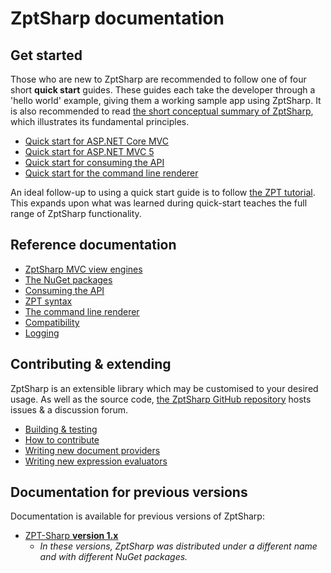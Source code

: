 # ZptSharp documentation

## Get started

Those who are new to ZptSharp are recommended to follow one of four short **quick start** guides.
These guides each take the developer through a 'hello world' example, giving them a working sample app using ZptSharp.
It is also recommended to read [the short conceptual summary of ZptSharp], which illustrates its fundamental principles.

* [Quick start for ASP.NET Core MVC]
* [Quick start for ASP.NET MVC 5]
* [Quick start for consuming the API]
* [Quick start for the command line renderer]

An ideal follow-up to using a quick start guide is to follow [the ZPT tutorial]. This expands upon what was learned during quick-start teaches the full range of ZptSharp functionality.

[the short conceptual summary of ZptSharp]: WhatIsZptSharp.md
[Quick start for ASP.NET MVC 5]: QuickStart/Mvc5.md
[Quick start for ASP.NET Core MVC]: QuickStart/MvcCore.md
[Quick start for the command line renderer]: QuickStart/CliApp.md
[Quick start for consuming the API]: QuickStart/ConsumingTheApi.md
[the ZPT tutorial]: ZptTutorial/index.md

## Reference documentation

* [ZptSharp MVC view engines]
* [The NuGet packages]
* [Consuming the API]
* [ZPT syntax]
* [The command line renderer]
* [Compatibility]
* [Logging]

[ZptSharp MVC view engines]: ViewEngines.md
[The NuGet packages]: NuGetPackages.md
[Consuming the API]: ../api/index.md
[ZPT syntax]: ZptReference/Index.md
[The command line renderer]: CliRenderer.md
[Compatibility]: Compatibility.md
[Logging]: Logging.md

## Contributing & extending

ZptSharp is an extensible library which may be customised to your desired usage.
As well as the source code, [the ZptSharp GitHub repository] hosts issues & a discussion forum.

* [Building & testing]
* [How to contribute]
* [Writing new document providers]
* [Writing new expression evaluators]

[the ZptSharp GitHub repository]: https://github.com/csf-dev/ZPT-Sharp
[Building & testing]: BuildAndTest.md
[How to contribute]: Contributing.md
[Writing new document providers]: WritingDocumentProviders.md
[Writing new expression evaluators]: WritingExpressionEvaluators.md

## Documentation for previous versions

Documentation is available for previous versions of ZptSharp:

* [ZPT-Sharp **version 1.x**](https://csf-dev.github.io/ZPT-Sharp/_legacy/v1.x/)
  * _In these versions, ZptSharp was distributed under a different name and with different NuGet packages._
